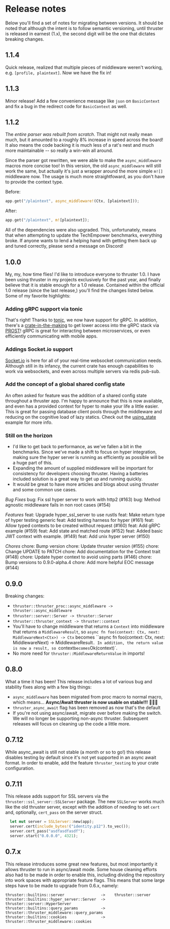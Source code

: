 # Release notes

Below you'll find a set of notes for migrating between versions. It should be noted that although the intent is to follow semantic versioning, until thruster is released in earnest (1.x), the second digit will be the one that dictates breaking changes.

## 1.1.4

Quick release, realized that multiple pieces of middleware weren't working, e.g. `[profile, plaintext]`. Now we have the fix in!

## 1.1.3

Minor release! Add a few convenience message like `json` on `BasicContext` and fix a bug in the redirect code for `BasicContext` as well.

## 1.1.2

The _entire parser was rebuilt from scratch_. That might not really mean much, but it amounted to a roughly 8% increase in speed across the board! It also means the code backing it is much less of a rat's nest and much more maintainable -- so really a win-win all around.

Since the parser got rewritten, we were able to make the `async_middleware` macros more concise too! In this version, the old `async_middleware` will still work the same, but actually it's just a wrapper around the more simple `m![]` middleware now. The usage is much more straightfoward, as you don't have to provide the context type.

Before:
```rs
app.get("/plaintext", async_middleware!(Ctx, [plaintext]));
```

After:
```rs
app.get("/plaintext", m![plaintext]);
```

All of the dependencies were also upgraded. This, unfortunately, means that when attempting to update the TechEmpower benchmarks, everything broke. If anyone wants to lend a helping hand with getting them back up and tuned correctly, please send a message on Discord!

## 1.0.0

My, my, how time flies! I'd like to introduce everyone to thruster 1.0. I have been using thruster in my projects exclusively for the past year, and finally believe that it is stable enough for a 1.0 release. Contained within the official 1.0 release (since the last release,) you'll find the changes listed below. Some of my favorite highlights:

### Adding gRPC support via tonic

That's right! Thanks to [tonic](https://github.com/hyperium/tonic), we now have support for gRPC. In addition, there's a [crate-in-the-making](https://github.com/thruster-rs/thruster-grpc) to get lower access into the gRPC stack via [PROST](https://github.com/danburkert/prost)! gRPC is great for interacting between microservices, or even efficiently communicating with mobile apps.

### Addings Socket.io support

[Socket.io](https://github.com/thruster-rs/thruster-socketio) is here for all of your real-time websocket communication needs. Although still in its infancy, the current crate has enough capabilities to work via websockets, and even across multiple servers via redis pub-sub.

### Add the concept of a global shared config state

An often asked for feature was the addition of a shared config state throughout a thruster app. I'm happy to announce that this is now available, and even has a provided context for hyper to make your life a little easier. This is great for passing database client pools through the middleware and reducing on the cognitive load of lazy statics. Check out the [using_state](https://github.com/thruster-rs/Thruster/blob/master/thruster/examples/using_state.rs) example for more info.

### Still on the horizon

- I'd like to get back to performance, as we've fallen a bit in the benchmarks. Since we've made a shift to focus on hyper integration, making sure the hyper server is running as efficiently as possible will be a huge part of this.
- Expanding the amount of supplied middleware will be important for consistency for developers choosing thruster. Having a batteries included solution is a great way to get up and running quickly.
- It would be great to have more articles and blogs about using thruster and some common use cases.

*Bug Fixes*
bug: Fix ssl hyper server to work with http2 (#163)
bug: Method agnostic middleware fails in non root cases (#154)

*Features*
feat: Upgrade hyper_ssl_server to use rustls
feat: Make return type of hyper testing generic
feat: Add testing harness for hyper (#161)
feat: Allow typed contexts to be created without request (#160)
feat: Add gRPC example (#159)
feat: Add state and matched route (#152)
feat: Added basic JWT context with example. (#149)
feat: Add unix hyper server (#150)

*Chores*
chore: Bump version
chore: Update thruster version (#155)
chore: Change UPDATE to PATCH
chore: Add documentation for the Context trait (#148)
chore: Update hyper context to avoid using parts (#146)
chore: Bump versions to 0.9.0-alpha.4
chore: Add more helpful EOC message (#144)

## 0.9.0

Breaking changes:
- `thruster::thruster_proc::async_middleware -> thruster::async_middleware`
- `thruster::server::Server -> thruster::Server`
- `thruster::thruster_context -> thruster::context`
- You'll have to change middleware that returns a `Context` into middleware that returns a `MiddlewareResult`, so `async fn foo(context: Ctx, next: MiddlewareNext<Ctx>) -> Ctx` becomes ``async fn foo(context: Ctx, next: MiddlewareNext<Ctx>) -> MiddlewareResult<Ctx>`. In addition, the return value is now a result, so `context` becomes `Ok(context)`.
- No more need for `thruster::MiddlewareReturnValue` in imports!

## 0.8.0

What a time it has been! This release includes a lot of various bug and stability fixes along with a few big things:
- `async_middleware` has been migrated from proc macro to normal macro, which means... **Async/Await thruster is now usable on stable!!!** 🎉🎉🎉
- `thruster_async_await` flag has been removed as now that's the default
- If you're not using async/await, migrate over before making the switch. We will no longer be supporting non-async thruster. Subsequent releases will focus on cleaning up the code a little more.

## 0.7.12

While async_await is still not stable (a month or so to go!) this release disables testing by default since it's not yet supported in an async await format. In order to enable, add the feature `thruster_testing` to your crate configuration.

## 0.7.11

This release adds support for SSL servers via the `thruster::ssl_server::SSLServer` package. The new `SSLServer` works much like the old thruster server, except with the addition of needing to set `cert` and, optionally, `cert_pass` on the server struct.

```rust
  let mut server = SSLServer::new(app);
  server.cert(include_bytes!("identity.p12").to_vec());
  server.cert_pass("asdfasdfasdf");
  server.start("0.0.0.0", 4321);
```

## 0.7.x

This release introduces some great new features, but most importantly it allows thruster to run in async/await mode. Some house cleaning efforts also had to be made in order to enable this, including dividing the repository into work spaces with appropriate feature flags. This means that some large steps have to be made to upgrade from 0.6.x, namely:

```
thruster::builtins::server                ->    thruster::server
thruster::builtins::hyper_server::Server  ->    thruster::server::HyperServer
thruster::builtins::query_params          ->    thruster::thruster_middleware::query_params
thruster::builtins::cookies               ->    thruster::thruster_middleware::cookies
```
